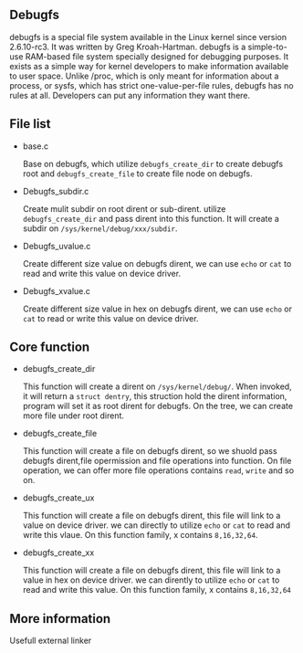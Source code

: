 Debugfs
---------------------------------------

debugfs is a special file system available in the Linux kernel since version 2.6.10-rc3. It was written by Greg Kroah-Hartman. debugfs is a simple-to-use RAM-based file system specially designed for debugging purposes. It exists as a simple way for kernel developers to make information available to user space. Unlike /proc, which is only meant for information about a process, or sysfs, which has strict one-value-per-file rules, debugfs has no rules at all. Developers can put any information they want there.

## File list

  * base.c

    Base on debugfs, which utilize `debugfs_create_dir` to create debugfs root
    and `debugfs_create_file` to create file node on debugfs.

  * Debugfs_subdir.c

    Create mulit subdir on root dirent or sub-dirent. utilize 
    `debugfs_create_dir` and pass dirent into this function. It will create
    a subdir on `/sys/kernel/debug/xxx/subdir`.

  * Debugfs_uvalue.c

    Create different size value on debugfs dirent, we can use `echo` or 
    `cat` to read and write this value on device driver.

  * Debugfs_xvalue.c

    Create different size value in hex on debugfs dirent, we can use 
    `echo` or `cat` to read or write this value on device driver.

## Core function

  * debugfs_create_dir

    This function will create a dirent on `/sys/kernel/debug/`. When invoked, it
    will return a `struct dentry`, this struction hold the dirent information,
    program will set it as root dirent for debugfs. On the tree, we can create
    more file under root dirent.

  * debugfs_create_file

    This function will create a file on debugfs dirent, so we shuold pass 
    debugfs dirent,file opermission and file operations into function. On 
    file operation, we can offer more file operations contains `read`, `write` 
    and so on.

  * debugfs_create_ux

    This function will create a file on debugfs dirent, this file will link
    to a value on device driver. we can directly to utilize `echo` or `cat`
    to read and write this vlaue. On this function family, x contains 
    `8,16,32,64`.

  * debugfs_create_xx

    This function will create a file on debugfs dirent, this file will link
    to a value in hex on device driver. we can dirently to utilize `echo` or
    `cat` to read and write this value. On this function family, x contains
    `8,16,32,64`

## More information

  Usefull external linker
